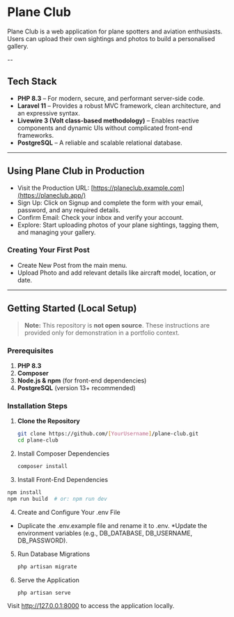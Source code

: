 # Plane Club

Plane Club is a web application for plane spotters and aviation enthusiasts. Users can upload their own sightings and photos to build a personalised gallery.

--

## Tech Stack

- **PHP 8.3** – For modern, secure, and performant server-side code.  
- **Laravel 11** – Provides a robust MVC framework, clean architecture, and an expressive syntax.  
- **Livewire 3 (Volt class-based methodology)** – Enables reactive components and dynamic UIs without complicated front-end frameworks.  
- **PostgreSQL** – A reliable and scalable relational database.

---

## Using Plane Club in Production
* Visit the Production URL: [https://planeclub.example.com](https://planeclub.app/)
* Sign Up: Click on Signup and complete the form with your email, password, and any required details.
* Confirm Email: Check your inbox and verify your account.
* Explore: Start uploading photos of your plane sightings, tagging them, and managing your gallery.

### Creating Your First Post
* Create New Post from the main menu.
* Upload Photo and add relevant details like aircraft model, location, or date.


---

## Getting Started (Local Setup)

> **Note:** This repository is **not open source**. These instructions are provided only for demonstration in a portfolio context.

### Prerequisites

1. **PHP 8.3**  
2. **Composer**  
3. **Node.js & npm** (for front-end dependencies)  
4. **PostgreSQL** (version 13+ recommended)

### Installation Steps

1. **Clone the Repository**  
   ```bash
   git clone https://github.com/[YourUsername]/plane-club.git
   cd plane-club
   ```

2. Install Composer Dependencies

    ```bash
    composer install
    ```

3. Install Front-End Dependencies

```bash
npm install
npm run build  # or: npm run dev
```

4. Create and Configure Your .env File

* Duplicate the .env.example file and rename it to .env.
*Update the environment variables (e.g., DB_DATABASE, DB_USERNAME, DB_PASSWORD).

5. Run Database Migrations

    ```bash
    php artisan migrate
    ```
    
6. Serve the Application

    ```bash
    php artisan serve
    ```

Visit http://127.0.0.1:8000 to access the application locally.
